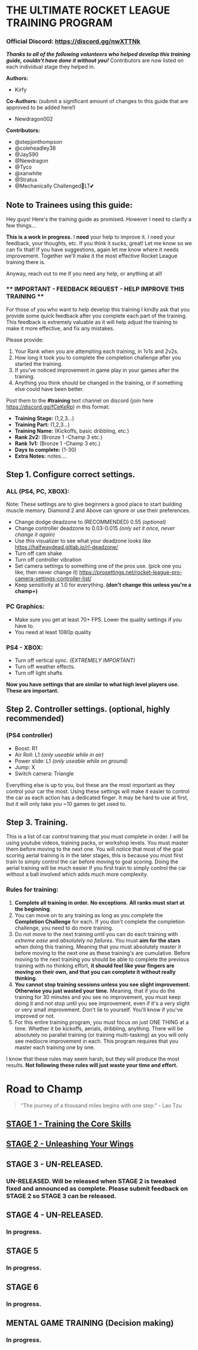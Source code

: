 # THE ULTIMATE ROCKET LEAGUE TRAINING PROGRAM
### Official Discord: https://discord.gg/nwXTTNk

***Thanks to all of the following volunteers who helped develop this training guide, couldn't have done it without you!***
Contributors are now listed on each individual stage they helped in.

**Authors:**
- Kirfy

**Co-Authors:**
(submit a significant amount of changes to this guide that are approved to be added here!)
- Newdragon002

**Contributors:**
- @stepjonthompson 
- @coleheadley38 
- @JayS90 
- @Newdragon 
- @Tyco 
- @xanwhite 
- @Stratus 
- @Mechanically Challenged🔰LT💕 

## Note to Trainees using this guide:
Hey guys! Here's the training guide as promised. However I need to clarify a few things...  

 **This is a work in progress.** I **need** your help to improve it. I need your feedback, your thoughts, etc. If you think it sucks, great! Let me know so we can fix that! If you have suggestions, again let me know where it needs improvement. Together we'll make it the most effective Rocket League training there is.

Anyway, reach out to me if you need any help, or anything at all!

### ** IMPORTANT - FEEDBACK REQUEST - HELP IMPROVE THIS TRAINING **
For those of you who want to help develop this training I kindly ask that you provide some quick feedback after you complete each part of the training. This feedback is extremely valuable as it will help adjust the training to make it more effective, and fix any mistakes.

Please provide:
1. Your Rank when you are attempting each training, in 1v1s and 2v2s.
2. How long it took you to complete the completion challenge after you started the training.
3. If you've noticed improvement in game play in your games after the training.
4. Anything you think should be changed in the training, or if something else could have been better.

Post them to the **#training** text channel on discord (join here https://discord.gg/fCeKeRp) in this format:

- **Training Stage:** (1,2,3...)
- **Training Part:** (1,2,3...)
- **Training Name:** (Kickoffs, basic dribbling, etc.)
- **Rank 2v2:** (Bronze 1 -Champ 3 etc.)
- **Rank 1v1:** (Bronze 1 -Champ 3 etc.)
- **Days to complete:** (1-30)
- **Extra Notes:** notes....

## Step 1. Configure correct settings.
### ALL (PS4, PC, XBOX):
Note: These settings are to give beginners a good place to start building muscle memory. Diamond 2 and Above can ignore or use their preferences.
- Change dodge deadzone to (RECOMMENDED) 0.55 *(optional)*
- Change controller deadzone to 0.03-0.015 *(only set it once, never change it again)*
- Use this visualizer to see what your deadzone looks like https://halfwaydead.gitlab.io/rl-deadzone/
- Turn off cam shake
- Turn off controller vibration
- Set camera settings to something one of the pros use. (pick one you like, then never change it) https://prosettings.net/rocket-league-pro-camera-settings-controller-list/
- Keep sensitivity at 1.0 for everything. **(don't change this unless you're a champ+)**

### PC Graphics:
- Make sure you get at least 70+ FPS. Lower the quality settings if you have to.
- You need at least 1080p quality

### PS4 - XBOX:
- Turn off vertical sync. *(EXTREMELY IMPORTANT)*
- Turn off weather effects.
- Turn off light shafts

**Now you have settings that are similar to what high level players use. These are important.**

## Step 2. Controller settings. (optional, highly recommended)
### (PS4 controller)
- Boost: R1
- Air Roll: L1 *(only useable while in air)*
- Power slide: L1 *(only useable while on ground)*
- Jump: X 
- Switch camera: Triangle

Everything else is up to you, but these are the most important as they control your car the most. Using these settings will make it easier to control the car as each action has a dedicated finger. It may be hard to use at first, but it will only take you ~10 games to get used to.

## Step 3. Training.

This is a list of car control training that you must complete in order. I will be using youtube videos, training packs, or workshop levels. You must master them before moving to the next one.
You will notice that most of the goal scoring aerial training is in the later stages, this is because you must first train to simply control the car before moving to goal scoring. Doing the aerial training will be much easier if you first train to simply control the car without a ball involved which adds much more complexity.

### Rules for training:
1. **Complete all training in order.** **No exceptions**. **All ranks must start at the beginning**.
2.  You can move on to any training as long as you complete the **Completion Challenge** for each. If you don't complete the completion challenge, you need to do more training.
3. Do not move to the next training until you can do each training with *extreme ease* and *absolutely no failures*. You must **aim for the stars** when doing this training. Meaning that you must absolutely master it before moving to the next one as these training's are cumulative. Before moving to the next training you should be able to complete the previous training with no thinking effort, **it should feel like your fingers are moving on their own, and that you can complete it without really thinking**.
4. **You cannot stop training sessions unless you see slight improvement. Otherwise you just wasted your time.** Meaning, that if you do the training for 30 minutes and you see no improvement, you must keep doing it and not stop until you see improvement, even if it's a very slight or very small improvement. Don't lie to yourself. You'll know if you've improved or not.
5. For this entire training program, you must focus on just ONE THING at a time. Whether it be kickoffs, aerials, dribbling, anything. There will be absolutely no parallel training (or training multi-tasking) as you will only see mediocre improvement in each. This program requires that you master each training one by one.

I know that these rules may seem harsh, but they will produce the most results. **Not following these rules will just waste your time and effort.**

# Road to Champ
> "The journey of a thousand miles begins with one step." - Lao Tzu  

## [STAGE 1 - Training the Core Skills](STAGE1.md)

## [STAGE 2 - Unleashing Your Wings](STAGE2.md)

## STAGE 3 - UN-RELEASED.
### UN-RELEASED. Will be released when STAGE 2 is tweaked fixed and announced as complete. Please submit feedback on STAGE 2 so STAGE 3 can be released.

## STAGE 4 - UN-RELEASED.
### In progress.

## STAGE 5
### In progress.

## STAGE 6
### In progress.

## MENTAL GAME TRAINING (Decision making)
### In progress.

